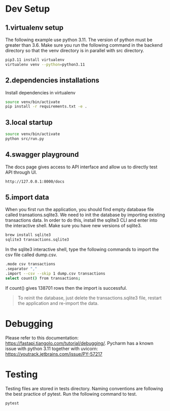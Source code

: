# Dev Setup

## 1.virtualenv setup
The following example use python 3.11. The version of python must be greater than 3.6.
Make sure you run the following command in the backend directory so that the venv directory is in parallel with src directory.
```bash
pip3.11 install virtualenv
virtualenv venv --python=python3.11
```

## 2.dependencies installations
Install dependencies in virtualenv
```bash
source venv/bin/activate
pip install -r requirements.txt -e .
```

## 3.local startup
```bash
source venv/bin/activate
python src/run.py
```

## 4.swagger playground
The docs page gives access to API interface and allow us to directly test API through UI.
```bash
http://127.0.0.1:8000/docs
```

## 5.import data
When you first run the application, you should find empty database file called transations.sqlite3. 
We need to init the database by importing existing transactions data.
In order to do this, install the sqlite3 CLI and enter into the interactive shell.
Make sure you have new versions of sqlite3.

```bash
brew install sqlite3
sqlite3 transactions.sqlite3
```

In the sqlite3 interactive shell, type the following commands to import the csv file called dump.csv.
```bash
.mode csv transactions
.separator ","
.import --csv --skip 1 dump.csv transactions
select count() from transactions;
```
If count() gives 138701 rows then the import is successful.

> To reinit the database, just delete the transactions.sqlite3 file, restart the application and re-import the data.


# Debugging
Please refer to this documentation: https://fastapi.tiangolo.com/tutorial/debugging/. 
Pycharm has a known issue with python 3.11 together with uvicorn: https://youtrack.jetbrains.com/issue/PY-57217

# Testing
Testing files are stored in tests directory. Naming conventions are following the best practice of pytest.
Run the following command to test.
```bash
pytest
```
